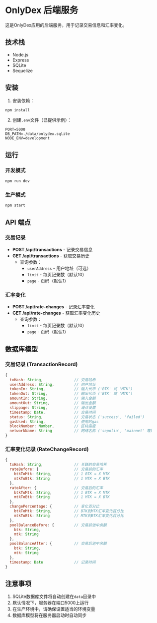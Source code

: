 # OnlyDex 后端服务

这是OnlyDex应用的后端服务，用于记录交易信息和汇率变化。

## 技术栈

- Node.js
- Express
- SQLite
- Sequelize

## 安装

1. 安装依赖：

```bash
npm install
```

2. 创建`.env`文件（已提供示例）：

```
PORT=5000
DB_PATH=./data/onlydex.sqlite
NODE_ENV=development
```

## 运行

### 开发模式

```bash
npm run dev
```

### 生产模式

```bash
npm start
```

## API 端点

### 交易记录

- **POST /api/transactions** - 记录交易信息
- **GET /api/transactions** - 获取交易历史
  - 查询参数：
    - `userAddress` - 用户地址（可选）
    - `limit` - 每页记录数（默认10）
    - `page` - 页码（默认1）

### 汇率变化

- **POST /api/rate-changes** - 记录汇率变化
- **GET /api/rate-changes** - 获取汇率变化历史
  - 查询参数：
    - `limit` - 每页记录数（默认10）
    - `page` - 页码（默认1）

## 数据库模型

### 交易记录 (TransactionRecord)

```javascript
{
  txHash: String,              // 交易哈希
  userAddress: String,         // 用户地址
  tokenIn: String,             // 输入代币 ('BTK' 或 'MTK')
  tokenOut: String,            // 输出代币 ('BTK' 或 'MTK')
  amountIn: String,            // 输入金额
  amountOut: String,           // 输出金额
  slippage: String,            // 滑点设置
  timestamp: Date,             // 交易时间
  status: String,              // 交易状态 ('success', 'failed')
  gasUsed: String,             // 使用的gas
  blockNumber: Number,         // 区块高度
  networkName: String          // 网络名称 ('sepolia', 'mainnet' 等)
}
```

### 汇率变化记录 (RateChangeRecord)

```javascript
{
  txHash: String,              // 关联的交易哈希
  rateBefore: {                // 交易前的汇率
    btkToMtk: String,          // 1 BTK = X MTK
    mtkToBtk: String           // 1 MTK = X BTK
  },
  rateAfter: {                 // 交易后的汇率
    btkToMtk: String,          // 1 BTK = X MTK
    mtkToBtk: String           // 1 MTK = X BTK
  },
  changePercentage: {          // 变化百分比
    btkToMtk: String,          // BTK到MTK汇率变化百分比
    mtkToBtk: String           // MTK到BTK汇率变化百分比
  },
  poolBalanceBefore: {         // 交易前池中余额
    btk: String,
    mtk: String
  },
  poolBalanceAfter: {          // 交易后池中余额
    btk: String,
    mtk: String
  },
  timestamp: Date              // 记录时间
}
```

## 注意事项

1. SQLite数据库文件将自动创建在`data`目录中
2. 默认情况下，服务器在端口5000上运行
3. 在生产环境中，请确保设置适当的环境变量
4. 数据库模型将在服务器启动时自动同步
